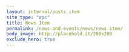 ```yaml
---
layout: internal/posts_item
site_type: "apc"
title: News Item
permalink: /news-and-events/news/news-item/
body_image: http://placehold.it/200x200
exclude_hero: true
---
```


<!--- This child document initializes the page in Jekyll. -->